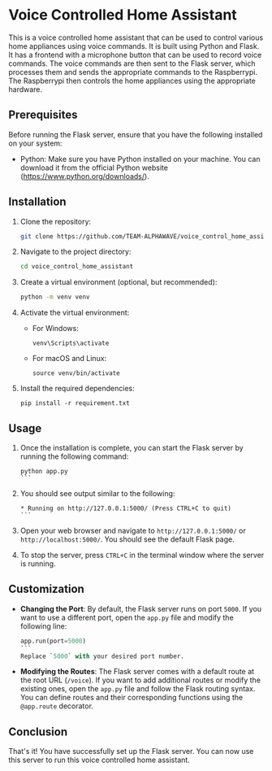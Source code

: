 # Voice Controlled Home Assistant

This is a voice controlled home assistant that can be used to control various home appliances using voice commands. It is built using Python and Flask. It has a frontend with a microphone button that can be used to record voice commands. The voice commands are then sent to the Flask server, which processes them and sends the appropriate commands to the Raspberrypi. The Raspberrypi then controls the home appliances using the appropriate hardware.

## Prerequisites

Before running the Flask server, ensure that you have the following installed on your system:

- Python: Make sure you have Python installed on your machine. You can download it from the official Python website (<https://www.python.org/downloads/>).

## Installation

1. Clone the repository:

   ````bash
   git clone https://github.com/TEAM-ALPHAWAVE/voice_control_home_assistant.git
   ```````

2. Navigate to the project directory:

   ````bash
   cd voice_control_home_assistant
   ```````
   
   

3. Create a virtual environment (optional, but recommended):

   ````bash
   python -m venv venv
   ``````

4. Activate the virtual environment:
   - For Windows:

     ```
     venv\Scripts\activate
     ```

   - For macOS and Linux:

     ```
     source venv/bin/activate
     ```

5. Install the required dependencies:

   ````
   pip install -r requirement.txt
   ``````

## Usage

1. Once the installation is complete, you can start the Flask server by running the following command:

   ````
   python app.py
   ```

2. You should see output similar to the following:

   ````
   * Running on http://127.0.0.1:5000/ (Press CTRL+C to quit)
   ```

3. Open your web browser and navigate to `http://127.0.0.1:5000/` or `http://localhost:5000/`. You should see the default Flask page.

4. To stop the server, press `CTRL+C` in the terminal window where the server is running.

## Customization

- **Changing the Port**: By default, the Flask server runs on port `5000`. If you want to use a different port, open the `app.py` file and modify the following line:

   ````python
   app.run(port=5000)
   ```
   Replace `5000` with your desired port number.

- **Modifying the Routes**: The Flask server comes with a default route at the root URL (`/voice`). If you want to add additional routes or modify the existing ones, open the `app.py` file and follow the Flask routing syntax. You can define routes and their corresponding functions using the `@app.route` decorator.

## Conclusion

That's it! You have successfully set up the  Flask server. You can now use this server to run this voice controlled home assistant.
